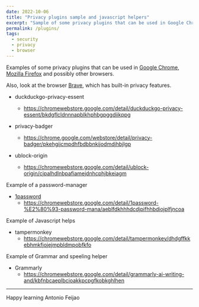```yaml
---
date: 2022-10-06
title: "Privacy plugins sample and javascript helpers"
excerpt: "Sample of some privacy plugins that can be used in Google Chrome, Mozilla Firefox and others."
permalink: /plugins/
tags:
  - security
  - privacy
  - browser
---
```


Examples of some privacy plugins that can be used in [Google Chrome](https://www.google.com/chrome/), [Mozilla Firefox](https://www.mozilla.org/) and possibly other browsers.

Also, look at the browser [Brave](https://brave.com/), which has built-in privacy features.

* duckduckgo-privacy-essent
    * <https://chromewebstore.google.com/detail/duckduckgo-privacy-essent/bkdgflcldnnnapblkhphbgpggdiikppg>

* privacy-badger
    * <https://chrome.google.com/webstore/detail/privacy-badger/pkehgijcmpdhfbdbbnkijodmdjhbjlgp>


* ublock-origin
    * <https://chromewebstore.google.com/detail/ublock-origin/cjpalhdlnbpafiamejdnhcphjbkeiagm>

Example of a password-manager

* [1password](https://1password.com/)
    * <https://chromewebstore.google.com/detail/1password-%E2%80%93-password-mana/aeblfdkhhhdcdjpifhhbdiojplfjncoa>

Example of Javascript helps

* tampermonkey
   * <https://chromewebstore.google.com/detail/tampermonkey/dhdgffkkebhmkfjojejmpbldmpobfkfo>

Example of Grammar and speeling helper

* Grammarly
    * <https://chromewebstore.google.com/detail/grammarly-ai-writing-and/kbfnbcaeplbcioakkpcpgfkobkghlhen>
 
---

Happy learning
Antonio Feijao
